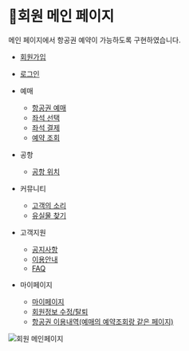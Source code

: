 # 📌회원 메인 페이지

메인 페이지에서 항공권 예약이 가능하도록 구현하였습니다.   

* [회원가입]()

* [로그인]()

* 예매
  * [항공권 예매](https://github.com/Runu09/finalproject/blob/main/%EA%B5%AC%ED%98%84%EC%84%A4%EB%AA%85/%ED%95%AD%EA%B3%B5%EA%B6%8C%20%EC%98%88%EB%A7%A4.md)
  * [좌석 선택](https://github.com/Runu09/finalproject/blob/main/%EA%B5%AC%ED%98%84%EC%84%A4%EB%AA%85/%EC%A2%8C%EC%84%9D%EC%84%A0%ED%83%9D.md)
  * [좌석 결제](https://github.com/Runu09/finalproject/blob/main/%EA%B5%AC%ED%98%84%EC%84%A4%EB%AA%85/%EC%A2%8C%EC%84%9D%EA%B2%B0%EC%A0%9C.md)
  * [예약 조회](https://github.com/Runu09/finalproject/blob/main/%EA%B5%AC%ED%98%84%EC%84%A4%EB%AA%85/%EC%98%88%EB%A7%A4%EB%82%B4%EC%97%AD%EC%A1%B0%ED%9A%8C.md)

* 공항
  * [공항 위치](https://github.com/Runu09/finalproject/blob/main/%EA%B5%AC%ED%98%84%EC%84%A4%EB%AA%85/%ED%9A%8C%EC%9B%90%EA%B3%B5%ED%95%AD%EC%9C%84%EC%B9%98.md)

* 커뮤니티
  * [고객의 소리](https://github.com/Runu09/finalproject/blob/main/%EA%B5%AC%ED%98%84%EC%84%A4%EB%AA%85/%EA%B3%A0%EA%B0%9D%EC%9D%98%20%EC%86%8C%EB%A6%AC.md)
  * [유실물 찾기](https://github.com/Runu09/finalproject/blob/main/%EA%B5%AC%ED%98%84%EC%84%A4%EB%AA%85/%EC%9C%A0%EC%8B%A4%EB%AC%BC%EC%B0%BE%EA%B8%B0.md)

* 고객지원
  * [공지사항](https://github.com/Runu09/finalproject/blob/main/%EA%B5%AC%ED%98%84%EC%84%A4%EB%AA%85/%EA%B3%B5%EC%A7%80%EC%82%AC%ED%95%AD.md)
  * [이용안내](https://github.com/Runu09/finalproject/blob/main/%EA%B5%AC%ED%98%84%EC%84%A4%EB%AA%85/%EC%9D%B4%EC%9A%A9%EC%95%88%EB%82%B4.md)
  * [FAQ](https://github.com/Runu09/finalproject/blob/main/%EA%B5%AC%ED%98%84%EC%84%A4%EB%AA%85/FAQ.md)

* 마이페이지
  * [마이페이지](https://github.com/Runu09/finalproject/blob/main/%EA%B5%AC%ED%98%84%EC%84%A4%EB%AA%85/%EB%A7%88%EC%9D%B4%ED%8E%98%EC%9D%B4%EC%A7%80.md)
  * [회원정보 수정/탈퇴](https://github.com/Runu09/finalproject/blob/main/%EA%B5%AC%ED%98%84%EC%84%A4%EB%AA%85/%ED%9A%8C%EC%9B%90%EC%A0%95%EB%B3%B4.md)
  * [항공권 이용내역(예매의 예약조회랑 같은 페이지)](https://github.com/Runu09/finalproject/blob/main/%EA%B5%AC%ED%98%84%EC%84%A4%EB%AA%85/%EC%98%88%EB%A7%A4%EB%82%B4%EC%97%AD%EC%A1%B0%ED%9A%8C.md)

![회원 메인페이지](https://user-images.githubusercontent.com/88878686/179890980-0411b122-147e-4798-8b69-031267a47db6.jpg)   
